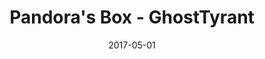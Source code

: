---
layout: artPost
title:  Pandora's Box - GhostTyrant
date:   2017-05-01

artTitle: Pandora's Box
artDesc: Original Work
artYear: 2017
artPath: /assets/fullsize/fullsize_pandoraBox.png
artThumb: /assets/thumbnails/thumb_pandoraBox.png
artTwitter: https://twitter.com/GhostTyrant/status/859505299983675392
artMastodon: https://mastodon.art/@GhostTyrant

tags: polished
---